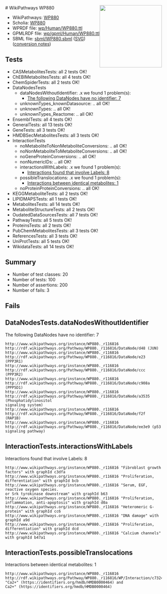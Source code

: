 <img style="float: right; width: 200px" src="../logo.png" />
# WikiPathways WP880

* WikiPathways: [WP880](https://identifiers.org/wikipathways:WP880)
* Scholia: [WP880](https://scholia.toolforge.org/wikipathways/WP880)
* WPRDF file: [wp/Human/WP880.ttl](../wp/Human/WP880.ttl)
* GPMLRDF file: [wp/gpml/Human/WP880.ttl](../wp/gpml/Human/WP880.ttl)
* SBML file: [sbml/WP880.sbml](../sbml/WP880.sbml) ([SVG](../sbml/WP880.svg)) ([conversion notes](../sbml/WP880.txt))

## Tests
* CASMetabolitesTests: all 2 tests OK!
* ChEBIMetabolitesTests: all 4 tests OK!
* ChemSpiderTests: all 2 tests OK!
* DataNodesTests
    * dataNodesWithoutIdentifier: .x we found 1 problem(s):
        * [The following DataNodes have no identifier: 7](#d2d32fa6)
    * unknownTypes_knownDatasource: .. all OK!
    * unknownTypes: .. all OK!
    * unknownTypes_Reactome: .. all OK!
* EnsemblTests: all 4 tests OK!
* GeneralTests: all 13 tests OK!
* GeneTests: all 3 tests OK!
* HMDBSecMetabolitesTests: all 3 tests OK!
* InteractionTests
    * noMetaboliteToNonMetaboliteConversions: .. all OK!
    * noNonMetaboliteToMetaboliteConversions: .. all OK!
    * noGeneProteinConversions: .. all OK!
    * nonNumericIDs: .. all OK!
    * interactionsWithLabels: .x we found 1 problem(s):
        * [Interactions found that involve Labels: 8](#630d267f)
    * possibleTranslocations: .x we found 1 problem(s):
        * [Interactions between identical metabolites: 1](#d59038c4)
    * noProteinProteinConversions: .. all OK!
* KEGGMetaboliteTests: all 2 tests OK!
* LIPIDMAPSTests: all 1 tests OK!
* MetabolitesTests: all 14 tests OK!
* MetaboliteStructureTests: all 2 tests OK!
* OudatedDataSourcesTests: all 7 tests OK!
* PathwayTests: all 5 tests OK!
* ProteinsTests: all 2 tests OK!
* PubChemMetabolitesTests: all 3 tests OK!
* ReferencesTests: all 3 tests OK!
* UniProtTests: all 5 tests OK!
* WikidataTests: all 14 tests OK!


## Summary

* Number of test classes: 20
* Number of tests: 100
* Number of assertions: 200
* Number of fails: 3

## Fails

<a name="d2d32fa6" />

## DataNodesTests.dataNodesWithoutIdentifier

The following DataNodes have no identifier: 7
```
http://www.wikipathways.org/instance/WP880._r116816 http://rdf.wikipathways.org/Pathway/WP880._r116816/DataNode/d48 (JUN)
http://www.wikipathways.org/instance/WP880._r116816 http://rdf.wikipathways.org/Pathway/WP880._r116816/DataNode/e23 (PPP3R1)
http://www.wikipathways.org/instance/WP880._r116816 http://rdf.wikipathways.org/Pathway/WP880._r116816/DataNode/ccc (PPP3R2)
http://www.wikipathways.org/instance/WP880._r116816 http://rdf.wikipathways.org/Pathway/WP880._r116816/DataNode/c908a (PPP5D1)
http://www.wikipathways.org/instance/WP880._r116816 http://rdf.wikipathways.org/Pathway/WP880._r116816/DataNode/a3535 (Phosphatidylinositol
signaling system)
http://www.wikipathways.org/instance/WP880._r116816 http://rdf.wikipathways.org/Pathway/WP880._r116816/DataNode/f2f (RAP1B)
http://www.wikipathways.org/instance/WP880._r116816 http://rdf.wikipathways.org/Pathway/WP880._r116816/DataNode/ee3e9 (p53 signaling pathway)
```

<a name="630d267f" />

## InteractionTests.interactionsWithLabels

Interactions found that involve Labels: 8
```
http://www.wikipathways.org/instance/WP880._r116816 "Fibroblast growth
factors" with graphId c3dfa
http://www.wikipathways.org/instance/WP880._r116816 "Proliferation, differentiation" with graphId bcb
http://www.wikipathways.org/instance/WP880._r116816 "Serum, EGF,
reactive oxygen species.
or Srk tyrokinase downstream" with graphId b63
http://www.wikipathways.org/instance/WP880._r116816 "Proliferation, inflammation, anti-apoptosis" with graphId d0a
http://www.wikipathways.org/instance/WP880._r116816 "Heteromeric G-protein" with graphId cc6
http://www.wikipathways.org/instance/WP880._r116816 "DNA damage" with graphId a9d
http://www.wikipathways.org/instance/WP880._r116816 "Proliferation, differentiation" with graphId dcd
http://www.wikipathways.org/instance/WP880._r116816 "Calcium channels" with graphId b47a1
```

<a name="d59038c4" />

## InteractionTests.possibleTranslocations

Interactions between identical metabolites: 1
```
http://www.wikipathways.org/instance/WP880._r116816 http://rdf.wikipathways.org/Pathway/WP880._r116816/WP/Interaction/c7324 "Ca2+" (https://identifiers.org/hmdb/HMDB0000464) and 
Ca2+" (https://identifiers.org/hmdb/HMDB0000464)
```

